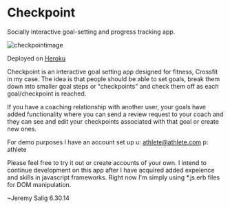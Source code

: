Checkpoint
==========

Socially interactive goal-setting and progress tracking app.

![checkpointimage](https://s3-us-west-2.amazonaws.com/documentationimages/checkpoint.png)

Deployed on [Heroku](http://limitless-brushlands-6801.herokuapp.com/)


Checkpoint is an interactive goal setting app designed for fitness, Crossfit in
my case. The idea is that people should be able to set goals, break them down
into smaller goal steps or "checkpoints" and check them off as each
goal/checkpoint is reached.

If you have a coaching relationship with another user, your goals have added
functionality where you can send a review request to your coach and they can see
and edit your checkpoints associated with that goal or create new ones.

For demo purposes I have an account set up u: athlete@athlete.com p: athlete

Please feel free to try it out or create accounts of your own. I intend to
continue development on this app after I have acquired added expeience and
skills in javascript frameworks. Right now I'm simply using *.js.erb files for
DOM manipulation.

~Jeremy Salig 6.30.14
